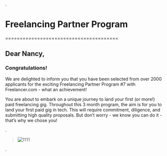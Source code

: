 
.

# Freelancing Partner Program 



=======================================



## Dear Nancy,



### Congratulations!



We are delighted to inform you that you have been selected from over 2000 applicants for the exciting Freelancing Partner Program #7 with Freelancer.com - what an achievement!





You are about to embark on a unique journey to land your first (or more!) paid freelancing gig. Throughout this 3 month program, the aim is for you to land your first paid gig in tech. This will require commitment, diligence, and submitting high quality proposals. But don’t worry - we know you can do it - that’s why we chose you!


.

> ![1111](https://user-images.githubusercontent.com/36210723/138724825-8bbf2e91-9c97-4254-9dc0-762df2be1c06.png)

.
